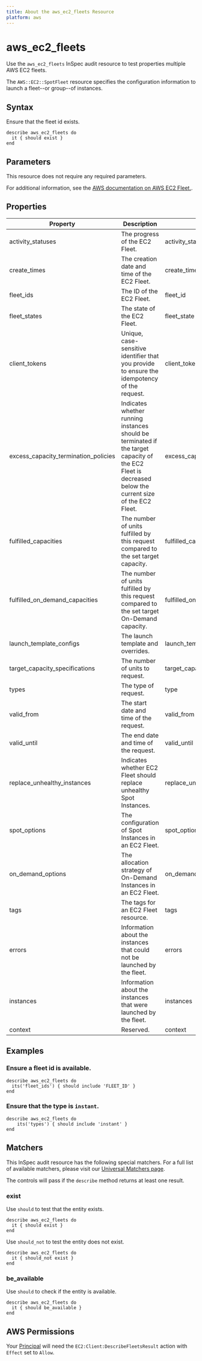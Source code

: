 ```yaml
---
title: About the aws_ec2_fleets Resource
platform: aws
---
```


# aws_ec2_fleets

Use the `aws_ec2_fleets` InSpec audit resource to test properties multiple AWS EC2 fleets.

The `AWS::EC2::SpotFleet` resource specifies the configuration information to launch a fleet--or group--of instances.

## Syntax

Ensure that the fleet id exists.

    describe aws_ec2_fleets do
      it { should exist }
    end

## Parameters

This resource does not require any required parameters.

For additional information, see the [AWS documentation on AWS EC2 Fleet.](https://docs.aws.amazon.com/AWSCloudFormation/latest/UserGuide/aws-resource-ec2-ec2fleet.html).

## Properties

| Property | Description | Fields |
| --- | --- | --- |
| activity_statuses | The progress of the EC2 Fleet. | activity_status |
| create_times | The creation date and time of the EC2 Fleet. | create_time |
| fleet_ids | The ID of the EC2 Fleet. | fleet_id |
| fleet_states | The state of the EC2 Fleet. | fleet_state |
| client_tokens | Unique, case-sensitive identifier that you provide to ensure the idempotency of the request. | client_token |
| excess_capacity_termination_policies | Indicates whether running instances should be terminated if the target capacity of the EC2 Fleet is decreased below the current size of the EC2 Fleet. | excess_capacity_termination_policy |
| fulfilled_capacities | The number of units fulfilled by this request compared to the set target capacity. | fulfilled_capacity |
| fulfilled_on_demand_capacities | The number of units fulfilled by this request compared to the set target On-Demand capacity. | fulfilled_on_demand_capacity |
| launch_template_configs | The launch template and overrides. | launch_template_configs |
| target_capacity_specifications | The number of units to request. | target_capacity_specifications |
| types | The type of request. | type |
| valid_from | The start date and time of the request. | valid_from |
| valid_until | The end date and time of the request. | valid_until |
| replace_unhealthy_instances | Indicates whether EC2 Fleet should replace unhealthy Spot Instances. | replace_unhealthy_instances |
| spot_options  | The configuration of Spot Instances in an EC2 Fleet. | spot_options |
| on_demand_options | The allocation strategy of On-Demand Instances in an EC2 Fleet. | on_demand_options |
| tags | The tags for an EC2 Fleet resource. | tags |
| errors | Information about the instances that could not be launched by the fleet. | errors |
| instances | Information about the instances that were launched by the fleet. | instances |
| context | Reserved. | context |

## Examples

### Ensure a fleet id is available.
    describe aws_ec2_fleets do
      its('fleet_ids') { should include 'FLEET_ID' }
    end

### Ensure that the type is `instant`.
    describe aws_ec2_fleets do
        its('types') { should include 'instant' }
    end

## Matchers

This InSpec audit resource has the following special matchers. For a full list of available matchers, please visit our [Universal Matchers page](https://www.inspec.io/docs/reference/matchers/).

The controls will pass if the `describe` method returns at least one result.

### exist

Use `should` to test that the entity exists.

    describe aws_ec2_fleets do
      it { should exist }
    end

Use `should_not` to test the entity does not exist.

    describe aws_ec2_fleets do
      it { should_not exist }
    end

### be_available

Use `should` to check if the entity is available.

    describe aws_ec2_fleets do
      it { should be_available }
    end

## AWS Permissions

Your [Principal](https://docs.aws.amazon.com/IAM/latest/UserGuide/intro-structure.html#intro-structure-principal) will need the `EC2:Client:DescribeFleetsResult` action with `Effect` set to `Allow`.